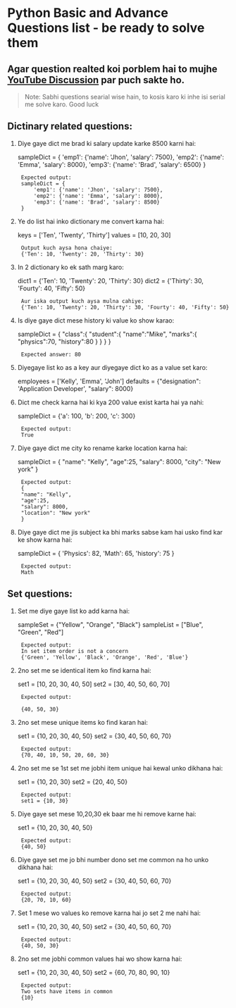 # Python Basic and Advance Questions list - be ready to solve them

## Agar question realted koi porblem hai to mujhe [YouTube Discussion](https://www.youtube.com/channel/UCphs2JfmIClR62wbyf76HDg/discussion) par puch sakte ho.

> Note: Sabhi questions searial wise hain, to kosis karo ki inhe isi serial me solve karo. Good luck

## Dictinary related questions:

1. Diye gaye dict me brad ki salary update karke 8500 karni hai:

    sampleDict = {
        'emp1': {'name': 'Jhon', 'salary': 7500},
        'emp2': {'name': 'Emma', 'salary': 8000},
        'emp3': {'name': 'Brad', 'salary': 6500}
    }

        Expected output:
        sampleDict = {
            'emp1': {'name': 'Jhon', 'salary': 7500},
            'emp2': {'name': 'Emma', 'salary': 8000},
            'emp3': {'name': 'Brad', 'salary': 8500}
        }

1. Ye do list hai inko dictionary me convert karna hai:

    keys = ['Ten', 'Twenty', 'Thirty']
    values = [10, 20, 30]
        
        Output kuch aysa hona chaiye: 
        {'Ten': 10, 'Twenty': 20, 'Thirty': 30}

1. In 2 dictionary ko ek sath marg karo:

    dict1 = {'Ten': 10, 'Twenty': 20, 'Thirty': 30}
    dict2 = {'Thirty': 30, 'Fourty': 40, 'Fifty': 50}

        Aur iska output kuch aysa mulna cahiye:
        {'Ten': 10, 'Twenty': 20, 'Thirty': 30, 'Fourty': 40, 'Fifty': 50}

1. Is diye gaye dict mese history ki value ko show karao:

    sampleDict = { 
    "class":{ 
        "student":{ 
            "name":"Mike",
            "marks":{ 
                "physics":70,
                "history":80
            }
        }
    }
    }

        Expected answer: 80

1. Diyegaye list ko as a key aur diyegaye dict ko as a value set karo:

    employees = ['Kelly', 'Emma', 'John']
    defaults = {"designation": 'Application Developer', "salary": 8000}

1. Dict me check karna hai ki kya 200 value exist karta hai ya nahi:
    
    sampleDict = {'a': 100, 'b': 200, 'c': 300}

        Expected output:
        True

1. Diye gaye dict me city ko rename karke location karna hai:

    sampleDict = {
    "name": "Kelly",
    "age":25,
    "salary": 8000,
    "city": "New york"
    }
 
        Expected output:
        {
        "name": "Kelly",
        "age":25,
        "salary": 8000,
        "location": "New york"
        }

1. Diye gaye dict me jis subject ka bhi marks sabse kam hai usko find kar ke show karna hai:

    sampleDict = {
    'Physics': 82,
    'Math': 65,
    'history': 75
    }

        Expected output:
        Math


## Set questions:

1. Set me diye gaye list ko add karna hai:

    sampleSet = {"Yellow", "Orange", "Black"}
    sampleList = ["Blue", "Green", "Red"]

        Expected output:
        In set item order is not a concern
        {'Green', 'Yellow', 'Black', 'Orange', 'Red', 'Blue'}

1. 2no set me se identical item ko find karna hai:

    set1 = [10, 20, 30, 40, 50]
    set2 = [30, 40, 50, 60, 70]

        Expected output:

        {40, 50, 30}

1. 2no set mese unique items ko find karan hai:

    set1 = {10, 20, 30, 40, 50}
    set2 = {30, 40, 50, 60, 70}

        Expected output:
        {70, 40, 10, 50, 20, 60, 30}

1. 2no set me se 1st set me jobhi item unique hai kewal unko dikhana hai:

    set1 = {10, 20, 30}
    set2 = {20, 40, 50}

        Expected output:
        set1 = {10, 30}

1. Diye gaye set mese 10,20,30 ek baar me hi remove karne hai:

	set1 = {10, 20, 30, 40, 50}

        Expected output:
        {40, 50}

1. Diye gaye set me jo bhi number dono set me common na ho unko dikhana hai:
	
    set1 = {10, 20, 30, 40, 50}
    set2 = {30, 40, 50, 60, 70}

        Expected output:
        {20, 70, 10, 60}

1. Set 1 mese wo values ko remove karna hai jo set 2 me nahi hai:
	
    set1 = {10, 20, 30, 40, 50}
    set2 = {30, 40, 50, 60, 70}

        Expected output:
        {40, 50, 30}

1. 2no set me jobhi common values hai wo show karna hai:

    set1 = {10, 20, 30, 40, 50}
    set2 = {60, 70, 80, 90, 10}

        Expected output:
        Two sets have items in common
        {10}





